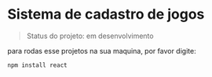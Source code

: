 <h1> Sistema de cadastro de jogos </h1>

> Status  do projeto: em desenvolvimento

para rodas esse projetos na sua maquina, por favor digite: 

```
npm install react
```
